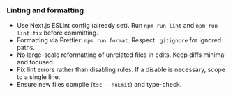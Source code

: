 ### Linting and formatting

- Use Next.js ESLint config (already set). Run `npm run lint` and `npm run lint:fix` before committing.
- Formatting via Prettier: `npm run format`. Respect `.gitignore` for ignored paths.
- No large-scale reformatting of unrelated files in edits. Keep diffs minimal and focused.
- Fix lint errors rather than disabling rules. If a disable is necessary, scope to a single line.
- Ensure new files compile (`tsc --noEmit`) and type-check.

